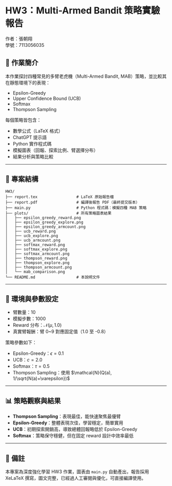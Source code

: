 # HW3：Multi-Armed Bandit 策略實驗報告

作者：張朝翔  
學號：7113056035  

## 📘 作業簡介
本作業探討四種常見的多臂老虎機（Multi-Armed Bandit, MAB）策略，並比較其在靜態環境下的表現：

- Epsilon-Greedy
- Upper Confidence Bound (UCB)
- Softmax
- Thompson Sampling

每個策略皆包含：
- 數學公式（LaTeX 格式）
- ChatGPT 提示語
- Python 實作程式碼
- 模擬圖表（回報、探索比例、臂選擇分布）
- 結果分析與策略比較

---

## 📁 專案結構

```
HW3/
├── report.tex                 # LaTeX 原始報告檔
├── report.pdf                 # 編譯後報告 PDF（最終提交版本）
├── main.py                    # Python 程式碼：模擬四種 MAB 策略
├── plots/                     # 所有策略圖表結果
│   ├── epsilon_greedy_reward.png
│   ├── epsilon_greedy_explore.png
│   ├── epsilon_greedy_armcount.png
│   ├── ucb_reward.png
│   ├── ucb_explore.png
│   ├── ucb_armcount.png
│   ├── softmax_reward.png
│   ├── softmax_explore.png
│   ├── softmax_armcount.png
│   ├── thompson_reward.png
│   ├── thompson_explore.png
│   ├── thompson_armcount.png
│   └── mab_comparison.png
└── README.md                  # 本說明文件
```


---

## 🧪 環境與參數設定

- 臂數量：10
- 模擬步數：1000
- Reward 分布：$\mathcal{N}(\mu, 1.0)$
- 真實臂報酬：臂 0~9 對應固定值（1.0 至 -0.8）

策略參數如下：
- Epsilon-Greedy：$\epsilon = 0.1$
- UCB：$c = 2.0$
- Softmax：$\tau = 0.5$
- Thompson Sampling：使用 $\mathcal{N}(Q(a), 1/\sqrt{N(a)+\varepsilon})$

---

## 📊 策略觀察與結果

- **Thompson Sampling**：表現最佳，能快速聚焦最優臂
- **Epsilon-Greedy**：整體表現次佳，學習穩定，簡單實用
- **UCB**：初期探索開銷高，導致總體回報略低於 Epsilon-Greedy
- **Softmax**：策略保守穩健，但在固定 reward 設計中效率最低

---

## 📎 備註

本專案為深度強化學習 HW3 作業，圖表由 `main.py` 自動產出，報告採用 XeLaTeX 撰寫，圖文完整，已經過人工審閱與優化，可直接編譯使用。